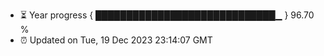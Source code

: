 - ⏳ Year progress { █████████████████████████████▁ } 96.70 %
- ⏰ Updated on Tue, 19 Dec 2023 23:14:07 GMT

